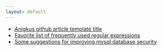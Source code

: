 ```yaml
---
layout: default
---
```

- [Anigkus github article template title](./anigkus-github-article-template-title.md) 
- [Favorite list of frequently used regular expressions](./favorite-list-of-frequently-used-regular-expressions.md)
- [Some suggestions for improving mysql database security](./some-suggestions-for-improving-mysql-database-security.md)